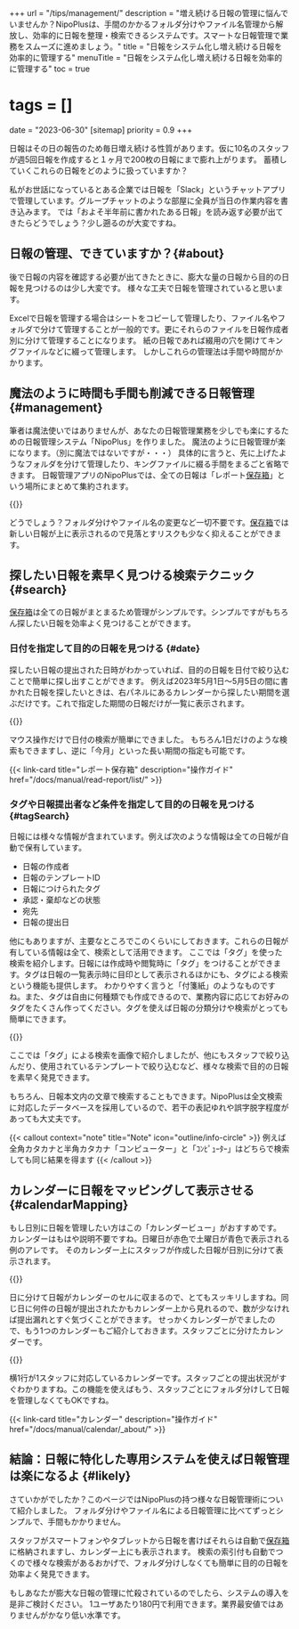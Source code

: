 +++
url = "/tips/management/"
description = "増え続ける日報の管理に悩んでいませんか？NipoPlusは、手間のかかるフォルダ分けやファイル名管理から解放し、効率的に日報を整理・検索できるシステムです。スマートな日報管理で業務をスムーズに進めましょう。"
title = "日報をシステム化し増え続ける日報を効率的に管理する"
menuTitle = "日報をシステム化し増え続ける日報を効率的に管理する"
toc = true
# tags = []
date = "2023-06-30"
[sitemap]
  priority = 0.9
+++

日報はその日の報告のため毎日増え続ける性質があります。仮に10名のスタッフが週5回日報を作成すると１ヶ月で200枚の日報にまで膨れ上がります。
蓄積していくこれらの日報をどのように扱っていますか？

私がお世話になっているとある企業では日報を「Slack」というチャットアプリで管理しています。グループチャットのような部屋に全員が当日の作業内容を書き込みます。
では「およそ半年前に書かれたある日報」を読み返す必要が出てきたらどうでしょう？少し遡るのが大変ですね。

## 日報の管理、できていますか？{#about}

後で日報の内容を確認する必要が出てきたときに、膨大な量の日報から目的の日報を見つけるのは少し大変です。
様々な工夫で日報を管理されていると思います。

Excelで日報を管理する場合はシートをコピーして管理したり、ファイル名やフォルダで分けて管理することが一般的です。更にそれらのファイルを日報作成者別に分けて管理することになります。
紙の日報であれば綴用の穴を開けてキングファイルなどに綴って管理します。
しかしこれらの管理法は手間や時間がかかります。

## 魔法のように時間も手間も削減できる日報管理{#management}

筆者は魔法使いではありませんが、あなたの日報管理業務を少しでも楽にするための日報管理システム「NipoPlus」を作りました。
魔法のように日報管理が楽になります。（別に魔法ではないですが・・・）
具体的に言うと、先に上げたようなフォルダを分けて管理したり、キングファイルに綴る手間をまるごと省略できます。
日報管理アプリのNipoPlusでは、全ての日報は「レポート[保存箱](/docs/manual/read-report/list/#listbox)」という場所にまとめて集約されます。

{{<icatch filename="img/reportbox" msg="日報は一箇所に集約されるため、フォルダ分けやファイル名の管理が一切不要です"  alice="ok">}}

どうでしょう？フォルダ分けやファイル名の変更など一切不要です。[保存箱](/docs/manual/read-report/list/#listbox)では新しい日報が上に表示されるので見落とすリスクも少なく抑えることができます。

## 探したい日報を素早く見つける検索テクニック {#search}

[保存箱](/docs/manual/read-report/list/#listbox)は全ての日報がまとまるため管理がシンプルです。シンプルですがもちろん探したい日報を効率よく見つけることができます。

### 日付を指定して目的の日報を見つける {#date}

探したい日報の提出された日時がわかっていれば、目的の日報を日付で絞り込むことで簡単に探し出すことができます。
例えば2023年5月1日〜5月5日の間に書かれた日報を探したいときは、右パネルにあるカレンダーから探したい期間を選ぶだけです。これで指定した期間の日報だけが一覧に表示されます。

{{<icatch filename="img/date-range" msg="日付を選ぶだけで条件に合致する日報のみを瞬時に表示します。効率よく目的の日報を探せます"  alice="book">}}

マウス操作だけで日付の検索が簡単にできました。
もちろん1日だけのような検索もできますし、逆に「今月」といった長い期間の指定も可能です。

{{< link-card title="レポート保存箱" description="操作ガイド"  href="/docs/manual/read-report/list/" >}}

### タグや日報提出者など条件を指定して目的の日報を見つける {#tagSearch}

日報には様々な情報が含まれています。例えば次のような情報は全ての日報が自動で保有しています。

- 日報の作成者
- 日報のテンプレートID
- 日報につけられたタグ
- 承認・棄却などの状態
- 宛先
- 日報の提出日

他にもありますが、主要なところでこのくらいにしておきます。これらの日報が有している情報は全て、検索として活用できます。
ここでは「タグ」を使った検索を紹介します。日報には作成時や閲覧時に「タグ」をつけることができます。タグは日報の一覧表示時に目印として表示されるほかにも、タグによる検索という機能も提供します。
わかりやすく言うと「付箋紙」のようなものですね。また、タグは自由に何種類でも作成できるので、業務内容に応じてお好みのタグをたくさん作ってください。タグを使えば日報の分類分けや検索がとっても簡単にできます。

{{<icatch filename="img/tag-filter" msg="タグによる日報の絞り込み検索機能。タグは自由に追加可能です"  alice="here">}}

ここでは「タグ」による検索を画像で紹介しましたが、他にもスタッフで絞り込んだり、使用されているテンプレートで絞り込むなど、様々な検索で目的の日報を素早く発見できます。

もちろん、日報本文内の文章で検索することもできます。NipoPlusは全文検索に対応したデータベースを採用しているので、若干の表記ゆれや誤字脱字程度があっても大丈夫です。

{{< callout context="note" title="Note" icon="outline/info-circle" >}}
例えば全角カタカナと半角カタカナ「コンピューター」と「ｺﾝﾋﾟｭｰﾀｰ」はどちらで検索しても同じ結果を得ます
{{< /callout >}}

## カレンダーに日報をマッピングして表示させる {#calendarMapping}

もし日別に日報を管理したい方はこの「カレンダービュー」がおすすめです。
カレンダーはもはや説明不要ですね。日曜日が赤色で土曜日が青色で表示される例のアレです。
そのカレンダー上にスタッフが作成した日報が日別に分けて表示されます。

{{<icatch filename="img/calendar" msg="カレンダー上に日報を並べて表示します。日別に日報を見たいときに便利な機能です" alice="guide">}}

日に分けて日報がカレンダーのセルに収まるので、とてもスッキリしますね。同じ日に何件の日報が提出されたかもカレンダー上から見れるので、数が少なければ提出漏れとすぐ気づくことができます。
せっかくカレンダーがでましたので、もう1つのカレンダーもご紹介しておきます。スタッフごとに分けたカレンダーです。

{{<icatch filename="img/agenda" msg="スタッフごとに分けたカレンダー表示でスタッフの提出漏れも瞬時に判別可能"  alice="guide">}}

横1行が1スタッフに対応しているカレンダーです。スタッフごとの提出状況がすぐわかりますね。この機能を使えばもう、スタッフごとにフォルダ分けして日報を管理しなくてもOKですね。

{{< link-card title="カレンダー" description="操作ガイド"  href="/docs/manual/calendar/_about/" >}}

## 結論：日報に特化した専用システムを使えば日報管理は楽になるよ {#likely}

さていかがでしたか？このページではNipoPlusの持つ様々な日報管理術について紹介しました。
フォルダ分けやファイル名による日報管理に比べてずっとシンプルで、手間もかかりません。

スタッフがスマートフォンやタブレットから日報を書けばそれらは自動で[保存箱](/docs/manual/read-report/list/#listbox)に格納されますし、カレンダー上にも表示されます。
検索の索引付も自動でつくので様々な検索があるおかげで、フォルダ分けしなくても簡単に目的の日報を効率よく発見できます。

もしあなたが膨大な日報の管理に忙殺されているのでしたら、システムの導入を是非ご検討ください。
1ユーザあたり180円で利用できます。業界最安値ではありませんがかなり低い水準です。
